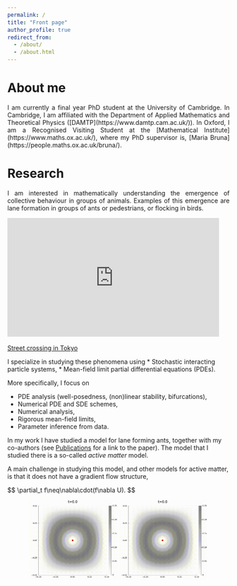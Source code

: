 ```yaml
---
permalink: /
title: "Front page"
author_profile: true
redirect_from: 
  - /about/
  - /about.html
---
```


About me
======
<p style='text-align: justify;'> I am currently a final year PhD student at the University of Cambridge. In Cambridge, I am affiliated with the Department of Applied Mathematics and Theoretical Physics ([DAMTP](https://www.damtp.cam.ac.uk/)). In Oxford, I am a Recognised Visiting Student at the [Mathematical Institute](https://www.maths.ox.ac.uk/), where my PhD supervisor is, [Maria Bruna](https://people.maths.ox.ac.uk/bruna/). </p>

Research
======
<p style='text-align: justify;'>
I am interested in mathematically understanding the emergence of collective behaviour in groups of animals. Examples of this emergence are lane formation in groups of ants or pedestrians, or flocking in birds.</p>
<iframe src="https://giphy.com/embed/KJQva3zYQ2rni" width="480" height="269" style="" frameBorder="0" class="giphy-embed" allowFullScreen></iframe><p><a href="https://giphy.com/gifs/tokyo-crossing-shibuya-KJQva3zYQ2rni">Street crossing in Tokyo</a></p>
I specialize in studying these phenomena using
* Stochastic interacting particle systems,
* Mean-field limit partial differential equations (PDEs).

More specifically, I focus on
* PDE analysis (well-posedness, (non)linear stability, bifurcations),
* Numerical PDE and SDE schemes,
* Numerical analysis,
* Rigorous mean-field limits,
* Parameter inference from data.

In my work I have studied a model for lane forming ants, together with my co-authors (see [Publications](https://odewit8.github.io/publications/) for a link to the paper). The model that I studied there is a so-called *active matter* model.

A main challenge in studying this model, and other models for active matter, is that it does not have a gradient flow structure,
<p>$$ \partial_t f\neq\nabla\cdot(f\nabla U). $$</p>
<p align="middle">
  <img src="images/output.gif" width="200" />
  <img src="images/output2.gif" width="200" /> 
</p>
